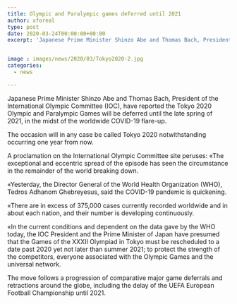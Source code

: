 ```yaml
---
title: Olympic and Paralympic games deferred until 2021
author: xforeal 
type: post
date: 2020-03-24T00:00:00+00:00
excerpt: 'Japanese Prime Minister Shinzo Abe and Thomas Bach, President of the International Olympic Committee (IOC), have reported the Tokyo 2020 Olympic and Paralympic Games will be deferred until the late spring of 2021, in the midst of the worldwide COVID-19 outbreak '


image : images/news/2020/03/Tokyo2020-2.jpg
categories:
  - news

---
```

Japanese Prime Minister Shinzo Abe and Thomas Bach, President of the International Olympic Committee (IOC), have reported the Tokyo 2020 Olympic and Paralympic Games will be deferred until the late spring of 2021, in the midst of the worldwide COVID-19 flare-up. 

The occasion will in any case be called Tokyo 2020 notwithstanding occurring one year from now. 

A proclamation on the International Olympic Committee site peruses: &#171;The exceptional and eccentric spread of the episode has seen the circumstance in the remainder of the world breaking down. 

&#171;Yesterday, the Director General of the World Health Organization (WHO), Tedros Adhanom Ghebreyesus, said the COVID-19 pandemic is quickening. 

&#171;There are in excess of 375,000 cases currently recorded worldwide and in about each nation, and their number is developing continuously. 

&#171;In the current conditions and dependent on the data gave by the WHO today, the IOC President and the Prime Minister of Japan have presumed that the Games of the XXXII Olympiad in Tokyo must be rescheduled to a date past 2020 yet not later than summer 2021; to protect the strength of the competitors, everyone associated with the Olympic Games and the universal network. 

The move follows a progression of comparative major game deferrals and retractions around the globe, including the delay of the UEFA European Football Championship until 2021.